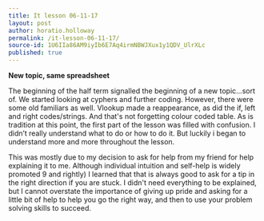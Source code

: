 ```yaml
---
title: It lesson 06-11-17
layout: post
author: horatio.holloway
permalink: /it-lesson-06-11-17/
source-id: 1U6IIa86AM9iyIb6E7Aq4irmNBWJXux1y1QDV_UlrXLc
published: true
---
```

**New topic, same spreadsheet**

The beginning of the half term signalled the beginning of a new topic...sort of. We started looking at cyphers and further coding. However, there were some old familiars as well. Vlookup made a reappearance, as did the if, left and right codes/strings. And that's not forgetting colour coded table. As is tradition at this point, the first part of the lesson was filled with confusion. I didn’t really understand what to do or how to do it. But luckily i began to understand more and more throughout the lesson.

This was mostly due to my decision to ask for help from my friend for help explaining it to me. Although individual intuition and self-help is widely promoted 9 and rightly) I learned that that is always good to ask for a tip in the right direction if you are stuck. I didn't need everything to be explained, but I cannot overstate the importance of giving up pride and asking for a little bit of help to help you go the right way, and then to use your problem solving skills to succeed.

